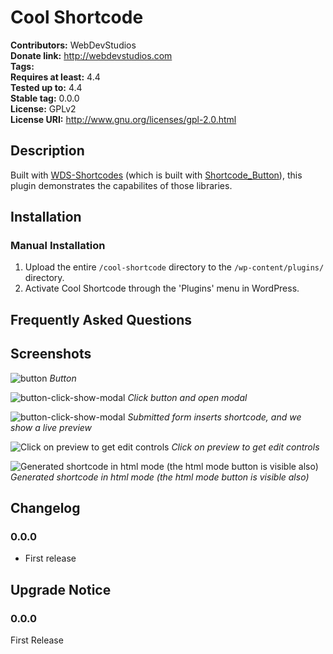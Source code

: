 # Cool Shortcode #
**Contributors:**      WebDevStudios  
**Donate link:**       http://webdevstudios.com  
**Tags:**  
**Requires at least:** 4.4  
**Tested up to:**      4.4  
**Stable tag:**        0.0.0  
**License:**           GPLv2  
**License URI:**       http://www.gnu.org/licenses/gpl-2.0.html  

## Description ##

Built with [WDS-Shortcodes](https://github.com/WebDevStudios/WDS-Shortcodes) (which is built with [Shortcode_Button](https://github.com/jtsternberg/Shortcode_Button)), this plugin demonstrates the capabilites of those libraries.

## Installation ##

### Manual Installation ###

1. Upload the entire `/cool-shortcode` directory to the `/wp-content/plugins/` directory.
2. Activate Cool Shortcode through the 'Plugins' menu in WordPress.

## Frequently Asked Questions ##


## Screenshots ##

![button](.png)
*Button*

![button-click-show-modal](.png)
*Click button and open modal*

![button-click-show-modal](.png)
*Submitted form inserts shortcode, and we show a live preview*

![Click on preview to get edit controls](.png)
*Click on preview to get edit controls*

![Generated shortcode in html mode (the html mode button is visible also)](.png)
*Generated shortcode in html mode (the html mode button is visible also)*

## Changelog ##

### 0.0.0 ###
* First release

## Upgrade Notice ##

### 0.0.0 ###
First Release
